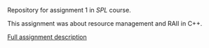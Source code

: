 Repository for assignment 1 in _SPL_ course.

This assignment was about resource management and RAII in C++.

[Full assignment description](https://www.cs.bgu.ac.il/~spl201/index.php?page=Assignments.Assignment_1)
